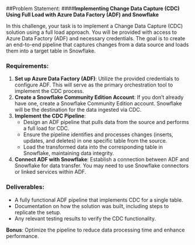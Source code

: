 ##Problem Statement: 
####**Implementing Change Data Capture (CDC) Using Full Load with Azure Data Factory (ADF) and Snowflake**

In this challenge, your task is to implement a Change Data Capture (CDC) solution using a full load approach. You will be provided with access to Azure Data Factory (ADF) and necessary credentials. The goal is to create an end-to-end pipeline that captures changes from a data source and loads them into a target table in Snowflake.

### Requirements:
1. **Set up Azure Data Factory (ADF)**: Utilize the provided credentials to configure ADF. This will serve as the primary orchestration tool to implement the CDC process.
2. **Create a Snowflake Community Edition Account**: If you don’t already have one, create a Snowflake Community Edition account. Snowflake will be the destination for the data ingested via CDC.
3. **Implement the CDC Pipeline**:
   - Design an ADF pipeline that pulls data from the source and performs a full load for CDC.
   - Ensure the pipeline identifies and processes changes (inserts, updates, and deletes) in one specific table from the source.
   - Load the transformed data into the corresponding table in Snowflake, maintaining data integrity.
4. **Connect ADF with Snowflake**: Establish a connection between ADF and Snowflake for data transfer. You may need to use Snowflake connectors or linked services within ADF.

### Deliverables:
- A fully functional ADF pipeline that implements CDC for a single table.
- Documentation on how the solution was built, including steps to replicate the setup.
- Any relevant testing results to verify the CDC functionality.

**Bonus**: Optimize the pipeline to reduce data processing time and enhance performance.
